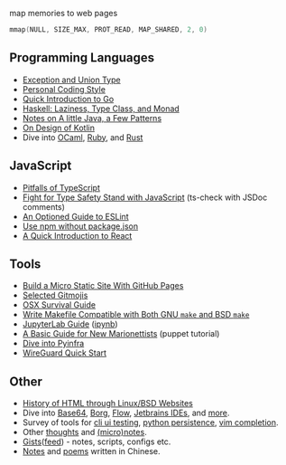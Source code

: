 map memories to web pages

```c
mmap(NULL, SIZE_MAX, PROT_READ, MAP_SHARED, 2, 0)
```

## Programming Languages

- [Exception and Union Type](dive-into/exceptions/)
- [Personal Coding Style](coding-style/)
- [Quick Introduction to Go](dive-into/go/)
- [Haskell: Laziness, Type Class, and Monad](dive-into/haskell/)
- [Notes on A little Java, a Few Patterns](java/a-little/)
- [On Design of Kotlin](dive-into/kotlin/)
- Dive into [OCaml](dive-into/ocaml/), [Ruby](dive-into/ruby/), and [Rust](dive-into/rust/)

## JavaScript

- [Pitfalls of TypeScript](dive-into/typescript/)
- [Fight for Type Safety Stand with JavaScript](dive-into/ts-check/) (ts-check with JSDoc comments)
- [An Optioned Guide to ESLint](dive-into/eslint/)
- [Use npm without package.json](dive-into/npm/)
- [A Quick Introduction to React](dive-into/react/)

## Tools

- [Build a Micro Static Site With GitHub Pages](dive-into/gh-pages/)
- [Selected Gitmojis](dive-into/gitmoji/)
- [OSX Survival Guide](dive-into/osx/)
- [Write Makefile Compatible with Both GNU `make` and BSD `make`](dive-into/make)
- [JupyterLab Guide](dive-into/jupyter-lab/) ([ipynb](https://github.com/weakish/weakish.github.com/blob/master/dive-into/jupyter-lab.ipynb))
- [A Basic Guide for New Marionettists](dive-into/puppet/) (puppet tutorial)
- [Dive into Pyinfra](dive-into/pyinfra)
- [WireGuard Quick Start](dive-into/wireguard/)

## Other

- [History of HTML through Linux/BSD Websites](web/html-history/)
- Dive into [Base64](dive-into/base64/), [Borg](dive-into/borg), [Flow](dive-into/flow/), [Jetbrains IDEs](dive-into/jetbrains/), and [more](dive-into/more/).
- Survey of tools for [cli ui testing](cli/test/), [python persistence](python/persistence/), [vim completion](vim/completion/).
- Other [thoughts](thoughts/) and [(micro)notes](log/).
- [Gists][]([feed][gist-feed]) - notes, scripts, configs etc.
- [Notes](dapi/) and [poems](poems/) written in Chinese.

[gists]: https://gist.github.com/weakish
[gist-feed]: https://gist.github.com/weakish.atom
